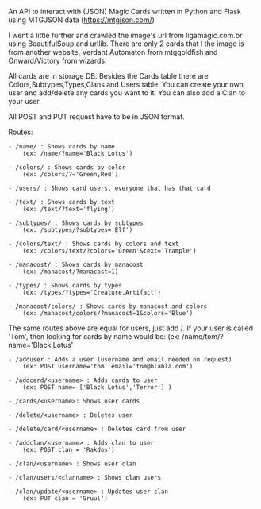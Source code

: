 An API to interact with (JSON) Magic Cards written in Python and Flask using MTGJSON data (https://mtgjson.com/)

I went a little further and crawled the image's url from ligamagic.com.br using BeautifulSoup and urllib. There are only 2 cards that I the image is from another website, Verdant Automaton from mtggoldfish and Onward/Victory from wizards.

All cards are in storage DB. Besides the Cards table there are Colors,Subtypes,Types,Clans and Users table. You can create your own user and add/delete any cards you want to it. You can also add a Clan to your user.

All POST and PUT request have to be in JSON format.

Routes:

	- /name/ : Shows cards by name 
		(ex: /name/?name='Black Lotus')
	
	- /colors/ : Shows cards by color 
		(ex: /colors/?='Green,Red')
	
	- /users/ : Shows card users, everyone that has that card
	
	- /text/ : Shows cards by text 
		(ex: /text/?text='flying')
	
	- /subtypes/ : Shows cards by subtypes 
		(ex: /subtypes/?subtypes='Elf')
	
	- /colors/text/ : Shows cards by colors and text 
		(ex: /colors/text/?colors='Green'&text='Trample')
	
	- /manacost/ : Shows cards by manacost 
		(ex: /manacost/?manacost=1)
	
	- /types/ : Shows cards by types 
		(ex: /types/?types='Creature,Artifact')

	- /manacost/colors/ : Shows cards by manacost and colors 
		(ex: /manacost/colors/?manacost=1&colors='Blue')

The same routes above are equal for users, just add /<username>.
If your user is called 'Tom', then looking for cards by name would be:
	(ex: /name/tom/?name='Black Lotus' 

	- /adduser : Adds a user (username and email needed on request)
		(ex: POST username='tom' email='tom@blabla.com')

	- /addcard/<username> : Adds cards to user
		(ex: POST name= ['Black Lotus','Terror'] )

	- /cards/<username>: Shows user cards

	- /delete/<username> : Deletes user

	- /delete/card/<username> : Deletes card from user

	- /addclan/<username> : Adds clan to user
		(ex: POST clan = 'Rakdos')
	
	- /clan/<username> : Shows user clan

	- /clan/users/<clanname> : Shows clan users

	- /clan/update/<username> : Updates user clan
		(ex: PUT clan = 'Gruul')
	
